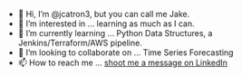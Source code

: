 - 👋 Hi, I’m @jcatron3, but you can call me Jake.
- 👀 I’m interested in ... learning as much as I can. 
- 🌱 I’m currently learning ... Python Data Structures, a Jenkins/Terraform/AWS pipeline.
- 💞️ I’m looking to collaborate on ... Time Series Forecasting
- 📫 How to reach me ... [shoot me a message on LinkedIn](https://www.linkedin.com/in/jerry-catron/)




